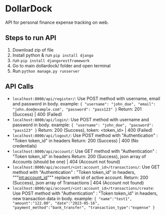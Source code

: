 # DollarDock
API for personal finance expense tracking on web.
## Steps to run API
1. Download zip of file
2. Install python & run `pip install django`
3. run `pip install djangorestframework`
4. Go to main dollardock/ folder and open terminal
5. Run `python manage.py runserver`

## API Calls
- `localhost:8000/api/register/`: Use POST method with username, email and password in body.
example: 
`{
    "username": "john_doe",
    "email": "john.doe@example.com",
    "password": "pass123"
}`
Return: 201 (Success) | 400 (Failed)
- `localhost:8000/api/login/`: Use POST method with username and password in body.
example: 
`{
    "username": "john_doe",
    "password": "pass123"
}`
Return: 200 (Success), token: <token_id> | 400 (Failed)
- `localhost:8000/api/logout/`: Use POST method with "Authentication" : "Token token_id" in headers
Return: 200 (Success) | 400 (No credentials)
- `localhost:8000/api/account/`: Use GET method with "Authentication" : "Token token_id" in headers
Return: 200 (Success), json array of Accounts (should be one) | 404 (Account not found)
- `localhost:8000/api/account/<int:account_id>/transactions/`: Use GET method with "Authentication" : "Token token_id" in headers,
"""<int:account_id>""" replace with id of active account.
Return: 200 (Success), json array of Transactions | 404 (Account not found)
- `localhost:8000/api/account/<int:account_id>/transactions/create`: Use POST method with "Authentication" : "Token token_id" in headers,
new transaction data in body.
example:
`{
"name":"test1",
"amount":"122.00",
"date":"2023-05-16",
"payment_method":"bank_transfer",
"transaction_type":"expense"
}`
